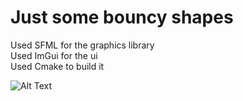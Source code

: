 # Just some bouncy shapes

 Used SFML for the graphics library <br>
 Used ImGui for the ui <br>
 Used Cmake to build it <br>

![Alt Text](https://media.giphy.com/media/vFKqnCdLPNOKc/giphy.gif)
